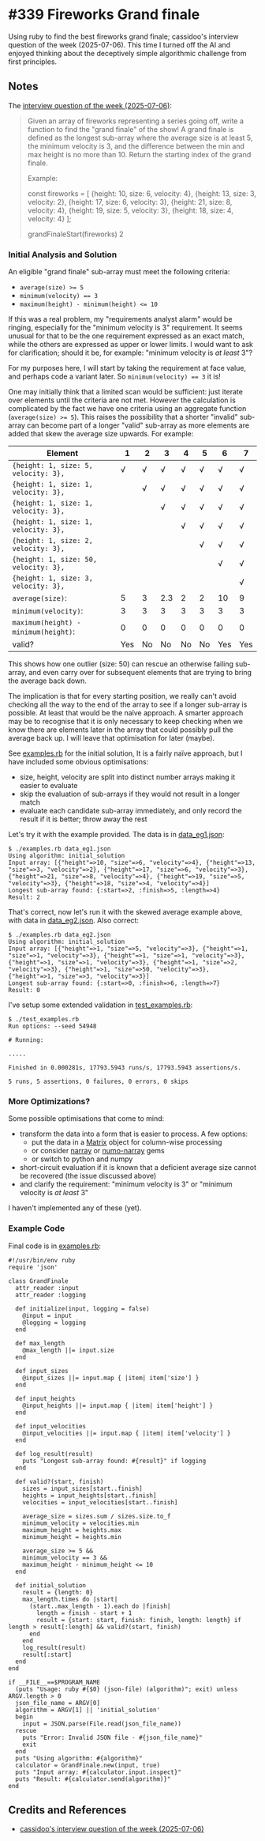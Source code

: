# #339 Fireworks Grand finale

Using ruby to find the best fireworks grand finale; cassidoo's interview question of the week (2025-07-06).
This time I turned off the AI and enjoyed thinking about the deceptively simple algorithmic challenge from first principles.

## Notes

The [interview question of the week (2025-07-06)](https://buttondown.com/cassidoo/archive/a-genius-is-the-one-most-like-himself-thelonious/):

> Given an array of fireworks representing a series going off, write a function to find the "grand finale" of the show!
> A grand finale is defined as the longest sub-array where the average size is at least 5,
> the minimum velocity is 3, and the difference between the min and max height is no more than 10.
> Return the starting index of the grand finale.
>
> Example:
>
> const fireworks = [
> {height: 10, size: 6, velocity: 4},
> {height: 13, size: 3, velocity: 2},
> {height: 17, size: 6, velocity: 3},
> {height: 21, size: 8, velocity: 4},
> {height: 19, size: 5, velocity: 3},
> {height: 18, size: 4, velocity: 4}
> ];
>
> grandFinaleStart(fireworks)
> 2

### Initial Analysis and Solution

An eligible "grand finale" sub-array must meet the following criteria:

* `average(size) >= 5`
* `minimum(velocity) == 3`
* `maximum(height) - minimum(height) <= 10`

If this was a real problem, my "requirements analyst alarm" would be ringing, especially for the "minimum velocity is 3" requirement.
It seems unusual for that to be the one requirement expressed as an exact match, while the others are expressed as upper or lower limits.
I would want to ask for clarification; should it be, for example: "minimum velocity is *at least* 3"?

For my purposes here, I will start by taking the requirement at face value, and perhaps code a variant later. So `minimum(velocity) == 3` it is!

One may initially think that a limited scan would be sufficient: just iterate over elements until the criteria are not met.
However the calculation is complicated by the fact we have one criteria using an aggregate function (`average(size) >= 5`).
This raises the possibility that a shorter "invalid" sub-array can become part of a longer "valid" sub-array as more elements are added that skew the average size upwards.
For example:

| Element                              | 1   | 2   | 3   | 4   | 5   | 6   | 7   |
|--------------------------------------|-----|-----|-----|-----|-----|-----|-----|
| `{height: 1, size: 5, velocity: 3},` | √   | √   | √   | √   | √   | √   | √   |
| `{height: 1, size: 1, velocity: 3},` |     | √   | √   | √   | √   | √   | √   |
| `{height: 1, size: 1, velocity: 3},` |     |     | √   | √   | √   | √   | √   |
| `{height: 1, size: 1, velocity: 3},` |     |     |     | √   | √   | √   | √   |
| `{height: 1, size: 2, velocity: 3},` |     |     |     |     | √   | √   | √   |
| `{height: 1, size: 50, velocity: 3},`|     |     |     |     |     | √   | √   |
| `{height: 1, size: 3, velocity: 3},` |     |     |     |     |     |     | √   |
| `average(size)`:                     | 5   | 3   | 2.3 | 2   | 2   | 10  | 9   |
| `minimum(velocity)`:                 | 3   | 3   | 3   | 3   | 3   | 3   | 3   |
| `maximum(height) - minimum(height)`: | 0   | 0   | 0   | 0   | 0   | 0   | 0   |
| valid?                               | Yes | No  | No  | No  | No  | Yes | Yes |

This shows how one outlier (size: 50) can rescue an otherwise failing sub-array, and even carry over for subsequent elements that are trying to bring the average back down.

The implication is that for every starting position, we really can't avoid checking all the way to the end of the array to see if a longer sub-array is possible.
At least that would be the naïve approach. A smarter approach may be to recognise that it is only necessary to keep checking when we know there are elements later in the array that could possibly pull the average back up. I will leave that optimisation for later (maybe).

See [examples.rb](./examples.rb) for the initial solution, It is a fairly naïve approach, but I have included some obvious optimisations:

* size, height, velocity are split into distinct number arrays making it easier to evaluate
* skip the evaluation of sub-arrays if they would not result in a longer match
* evaluate each candidate sub-array immediately, and only record the result if it is better; throw away the rest

Let's try it with the example provided. The data is in [data_eg1.json](./data_eg1.json):

    $ ./examples.rb data_eg1.json
    Using algorithm: initial_solution
    Input array: [{"height"=>10, "size"=>6, "velocity"=>4}, {"height"=>13, "size"=>3, "velocity"=>2}, {"height"=>17, "size"=>6, "velocity"=>3}, {"height"=>21, "size"=>8, "velocity"=>4}, {"height"=>19, "size"=>5, "velocity"=>3}, {"height"=>18, "size"=>4, "velocity"=>4}]
    Longest sub-array found: {:start=>2, :finish=>5, :length=>4}
    Result: 2

That's correct, now let's run it with the skewed average example above, with data in [data_eg2.json](./data_eg2.json). Also correct:

    $ ./examples.rb data_eg2.json
    Using algorithm: initial_solution
    Input array: [{"height"=>1, "size"=>5, "velocity"=>3}, {"height"=>1, "size"=>1, "velocity"=>3}, {"height"=>1, "size"=>1, "velocity"=>3}, {"height"=>1, "size"=>1, "velocity"=>3}, {"height"=>1, "size"=>2, "velocity"=>3}, {"height"=>1, "size"=>50, "velocity"=>3}, {"height"=>1, "size"=>3, "velocity"=>3}]
    Longest sub-array found: {:start=>0, :finish=>6, :length=>7}
    Result: 0

I've setup some extended validation in [test_examples.rb](./test_examples.rb):

    $ ./test_examples.rb
    Run options: --seed 54948

    # Running:

    .....

    Finished in 0.000281s, 17793.5943 runs/s, 17793.5943 assertions/s.

    5 runs, 5 assertions, 0 failures, 0 errors, 0 skips

### More Optimizations?

Some possible optimisations that come to mind:

* transform the data into a form that is easier to process. A few options:
    * put the data in a [Matrix](https://ruby-doc.org/stdlib-2.5.1/libdoc/matrix/rdoc/Matrix.html) object for column-wise processing
    * or consider [narray](https://rubygems.org/gems/narray) or [numo-narray](https://rubygems.org/gems/numo-narray) gems
    * or switch to python and numpy
* short-circuit evaluation if it is known that a deficient average size cannot be recovered (the issue discussed above)
* and clarify the requirement: "minimum velocity is 3" or "minimum velocity is *at least* 3"

I haven't implemented any of these (yet).

### Example Code

Final code is in [examples.rb](./examples.rb):

    #!/usr/bin/env ruby
    require 'json'

    class GrandFinale
      attr_reader :input
      attr_reader :logging

      def initialize(input, logging = false)
        @input = input
        @logging = logging
      end

      def max_length
        @max_length ||= input.size
      end

      def input_sizes
        @input_sizes ||= input.map { |item| item['size'] }
      end

      def input_heights
        @input_heights ||= input.map { |item| item['height'] }
      end

      def input_velocities
        @input_velocities ||= input.map { |item| item['velocity'] }
      end

      def log_result(result)
        puts "Longest sub-array found: #{result}" if logging
      end

      def valid?(start, finish)
        sizes = input_sizes[start..finish]
        heights = input_heights[start..finish]
        velocities = input_velocities[start..finish]

        average_size = sizes.sum / sizes.size.to_f
        minimum_velocity = velocities.min
        maximum_height = heights.max
        minimum_height = heights.min

        average_size >= 5 &&
        minimum_velocity == 3 &&
        maximum_height - minimum_height <= 10
      end

      def initial_solution
        result = {length: 0}
        max_length.times do |start|
          (start..max_length - 1).each do |finish|
            length = finish - start + 1
            result = {start: start, finish: finish, length: length} if length > result[:length] && valid?(start, finish)
          end
        end
        log_result(result)
        result[:start]
      end
    end

    if __FILE__==$PROGRAM_NAME
      (puts "Usage: ruby #{$0} (json-file) (algorithm)"; exit) unless ARGV.length > 0
      json_file_name = ARGV[0]
      algorithm = ARGV[1] || 'initial_solution'
      begin
        input = JSON.parse(File.read(json_file_name))
      rescue
        puts "Error: Invalid JSON file - #{json_file_name}"
        exit
      end
      puts "Using algorithm: #{algorithm}"
      calculator = GrandFinale.new(input, true)
      puts "Input array: #{calculator.input.inspect}"
      puts "Result: #{calculator.send(algorithm)}"
    end

## Credits and References

* [cassidoo's interview question of the week (2025-07-06)](https://buttondown.com/cassidoo/archive/a-genius-is-the-one-most-like-himself-thelonious/)
